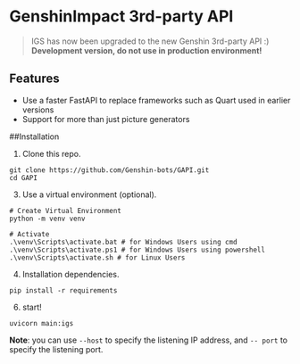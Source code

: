 # GenshinImpact 3rd-party API

> IGS has now been upgraded to the new Genshin 3rd-party API :)
> **Development version, do not use in production environment!**

## Features
  - Use a faster FastAPI to replace frameworks such as Quart used in earlier versions
  - Support for more than just picture generators

##Installation
1. Clone this repo.

  ```shell
  git clone https://github.com/Genshin-bots/GAPI.git
  cd GAPI
  ```

3. Use a virtual environment (optional).

  ```shell
  # Create Virtual Environment
  python -m venv venv
  
  # Activate
  .\venv\Scripts\activate.bat # for Windows Users using cmd
  .\venv\Scripts\activate.ps1 # for Windows Users using powershell
  .\venv\Scripts\activate.sh # for Linux Users
  ```

4. Installation dependencies.

  ```shell
  pip install -r requirements
  ```

6. start!
  
  ```shell
  uvicorn main:igs
  ```
  **Note**: you can use `--host` to specify the listening IP address, and `-- port` to specify the listening port.
